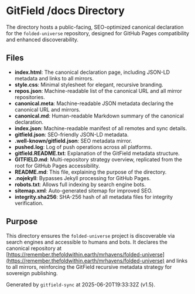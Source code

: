# GitField /docs Directory

The  directory hosts a public-facing, SEO-optimized canonical declaration for the `folded-universe` repository, designed for GitHub Pages compatibility and enhanced discoverability.

## Files

- **index.html**: The canonical declaration page, including JSON-LD metadata and links to all mirrors.
- **style.css**: Minimal stylesheet for elegant, recursive branding.
- **repos.json**: Machine-readable list of the canonical URL and all mirror repositories.
- **canonical.meta**: Machine-readable JSON metadata declaring the canonical URL and mirrors.
- **canonical.md**: Human-readable Markdown summary of the canonical declaration.
- **index.json**: Machine-readable manifest of all remotes and sync details.
- **gitfield.json**: SEO-friendly JSON-LD metadata.
- **.well-known/gitfield.json**: SEO metadata mirror.
- **pushed.log**: Log of push operations across all platforms.
- **gitfield.README.txt**: Explanation of the GitField metadata structure.
- **GITFIELD.md**: Multi-repository strategy overview, replicated from the root for GitHub Pages accessibility.
- **README.md**: This file, explaining the purpose of the  directory.
- **.nojekyll**: Bypasses Jekyll processing for GitHub Pages.
- **robots.txt**: Allows full indexing by search engine bots.
- **sitemap.xml**: Auto-generated sitemap for improved SEO.
- **integrity.sha256**: SHA-256 hash of all metadata files for integrity verification.

## Purpose

This directory ensures the `folded-universe` project is discoverable via search engines and accessible to humans and bots. It declares the canonical repository at [https://remember.thefoldwithin.earth/mrhavens/folded-universe](https://remember.thefoldwithin.earth/mrhavens/folded-universe) and links to all mirrors, reinforcing the GitField recursive metadata strategy for sovereign publishing.

Generated by `gitfield-sync` at 2025-06-20T19:33:32Z (v1.5).
